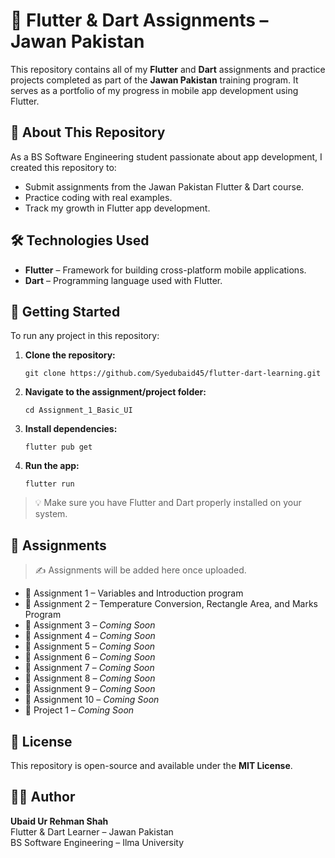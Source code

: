 
# 📱 Flutter & Dart Assignments – Jawan Pakistan

This repository contains all of my **Flutter** and **Dart** assignments and practice projects completed as part of the **Jawan Pakistan** training program. It serves as a portfolio of my progress in mobile app development using Flutter.

## 📌 About This Repository

As a BS Software Engineering student passionate about app development, I created this repository to:

- Submit assignments from the Jawan Pakistan Flutter & Dart course.
- Practice coding with real examples.
- Track my growth in Flutter app development.

## 🛠️ Technologies Used

- **Flutter** – Framework for building cross-platform mobile applications.
- **Dart** – Programming language used with Flutter.

## 🚀 Getting Started

To run any project in this repository:

1. **Clone the repository:**
   ```
   git clone https://github.com/Syedubaid45/flutter-dart-learning.git
   ```
2. **Navigate to the assignment/project folder:**
   ```
   cd Assignment_1_Basic_UI
   ```
3. **Install dependencies:**
   ```
   flutter pub get
   ```
4. **Run the app:**
   ```
   flutter run
   ```

> 💡 Make sure you have Flutter and Dart properly installed on your system.

## 📂 Assignments

> ✍️ Assignments will be added here once uploaded.

- 📁 Assignment 1 – Variables and Introduction program  
- 📁 Assignment 2 – Temperature Conversion, Rectangle Area, and Marks Program 
- 📁 Assignment 3 – *Coming Soon*
- 📁 Assignment 4 – *Coming Soon*
- 📁 Assignment 5 – *Coming Soon*
- 📁 Assignment 6 – *Coming Soon*
- 📁 Assignment 7 – *Coming Soon*
- 📁 Assignment 8 – *Coming Soon*
- 📁 Assignment 9 – *Coming Soon*
- 📁 Assignment 10 – *Coming Soon*     
- 📁 Project 1 – *Coming Soon*  

## 📄 License

This repository is open-source and available under the **MIT License**.

## 🙋‍♂️ Author

**Ubaid Ur Rehman Shah**  
Flutter & Dart Learner – Jawan Pakistan  
BS Software Engineering – Ilma University


